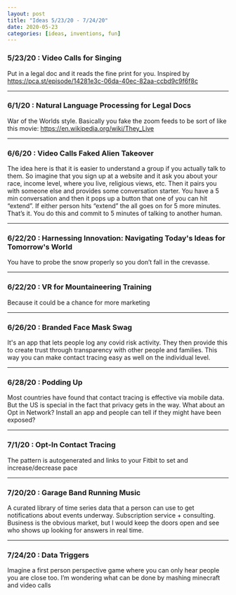 ```yaml
---
layout: post
title: "Ideas 5/23/20 - 7/24/20"
date: 2020-05-23
categories: [ideas, inventions, fun]
---
```




### 5/23/20 : Video Calls for Singing
Put in a legal doc and it reads the fine print for you. Inspired by https://pca.st/episode/14281e3c-06da-40ec-82aa-ccbd9c9f6f8c

---

### 6/1/20 : Natural Language Processing for Legal Docs
War of the Worlds style. Basically you fake the zoom feeds to be sort of like this movie: https://en.wikipedia.org/wiki/They_Live

---

### 6/6/20 : Video Calls Faked Alien Takeover
The idea here is that it is easier to understand a group if you actually talk to them. So imagine that you sign up at a website and it ask you about your race, income level, where you live, religious views, etc. Then it pairs you with someone else and provides some conversation starter. You have a 5 min conversation and then it pops up a button that one of you can hit “extend”. If either person hits “extend” the all goes on for 5 more minutes. That’s it. You do this and commit to 5 minutes of talking to another human.

---

### 6/22/20 : Harnessing Innovation: Navigating Today's Ideas for Tomorrow's World
You have to probe the snow properly so you don’t fall in the crevasse.

---

### 6/22/20 : VR for Mountaineering Training
Because it could be a chance for more marketing

---

### 6/26/20 : Branded Face Mask Swag
It's an app that lets people log any covid risk activity. They then provide this to create trust through transparency with other people and families. This way you can make contact tracing easy as well on the individual level.

---

### 6/28/20 : Podding Up
Most countries have found that contact tracing is effective via mobile data. But the US is special in the fact that privacy gets in the way. What about an Opt in Network?  Install an app and people can tell if they might have been exposed?

---

### 7/1/20 : Opt-In Contact Tracing
The pattern is autogenerated and links to your Fitbit to set and increase/decrease pace

---

### 7/20/20 : Garage Band Running Music
A curated library of time series data that a person can use to get notifications about events underway. Subscription service + consulting. Business is the obvious market, but I would keep the doors open and see who shows up looking for answers in real time.

---

### 7/24/20 : Data Triggers
Imagine a first person perspective game where you can only hear people you are close too. I’m wondering what can be done by mashing minecraft and video calls
